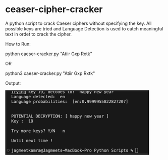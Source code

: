 # ceaser-cipher-cracker
A python script to crack Caeser ciphers without specifying the key. All possible keys are tried and Language Detection is used to catch meaningful text in ordet to crack the cipher.

How to Run:

python caeser-cracker.py "Atiir Gxp Rxtk" 

OR

python3 caeser-cracker.py "Atiir Gxp Rxtk"

Output: 

<img src="https://github.com/jagmeetkamra/caeser-cipher-cracker/blob/main/output.png" width="450px" border="3px solid #F1502E" padding=0>
